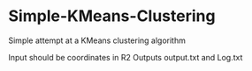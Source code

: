 Simple-KMeans-Clustering
========================

Simple attempt at a KMeans clustering algorithm

Input should be coordinates in R2
Outputs output.txt and Log.txt
